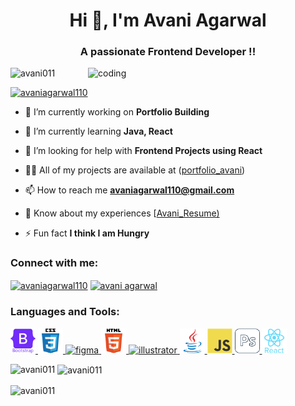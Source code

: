 <h1 align="center">Hi 👋, I'm Avani Agarwal</h1>
<h3 align="center">A passionate Frontend Developer !!<br></h3>

<img align="right" alt="coding" width="380" src="https://cdna.artstation.com/p/assets/images/images/042/631/286/original/bryan-rodriguez-belchibia-1-rightspeed.gif?1635037562">

<p align="left"> <img src="https://komarev.com/ghpvc/?username=avani011&label=Profile%20views&color=0e75b6&style=flat" alt="avani011" /> </p>

<p align="left"> <a href="https://twitter.com/avaniagarwal110" target="blank"><img src="https://img.shields.io/twitter/follow/avaniagarwal110?logo=twitter&style=for-the-badge" alt="avaniagarwal110" /></a> </p>

- 🔭 I’m currently working on **Portfolio Building**

- 🌱 I’m currently learning **Java, React**

- 🤝 I’m looking for help with **Frontend Projects using React**

- 👨‍💻 All of my projects are available at ([portfolio_avani](https://portfolio-avani.vercel.app/))

- 📫 How to reach me **avaniagarwal110@gmail.com**

- 📄 Know about my experiences [[Avani_Resume)](https://drive.google.com/file/d/1D82Ig3_xY7z0bzL3qZrvjPr2YhdJ1Z5b/view?usp=sharing)

- ⚡ Fun fact **I think I am Hungry**

<h3 align="left">Connect with me:</h3>
<p align="left">
<a href="https://twitter.com/avaniagarwal110" target="blank"><img align="center" src="https://raw.githubusercontent.com/rahuldkjain/github-profile-readme-generator/master/src/images/icons/Social/twitter.svg" alt="avaniagarwal110" height="30" width="40" /></a>
<a href="https://linkedin.com/in/avani agarwal" target="blank"><img align="center" src="https://raw.githubusercontent.com/rahuldkjain/github-profile-readme-generator/master/src/images/icons/Social/linked-in-alt.svg" alt="avani agarwal" height="30" width="40" /></a>
</p>

<h3 align="left">Languages and Tools:</h3>
<p align="left"> <a href="https://getbootstrap.com" target="_blank" rel="noreferrer"> <img src="https://raw.githubusercontent.com/devicons/devicon/master/icons/bootstrap/bootstrap-plain-wordmark.svg" alt="bootstrap" width="40" height="40"/> </a> <a href="https://www.w3schools.com/css/" target="_blank" rel="noreferrer"> <img src="https://raw.githubusercontent.com/devicons/devicon/master/icons/css3/css3-original-wordmark.svg" alt="css3" width="40" height="40"/> </a> <a href="https://www.figma.com/" target="_blank" rel="noreferrer"> <img src="https://www.vectorlogo.zone/logos/figma/figma-icon.svg" alt="figma" width="40" height="40"/> </a> <a href="https://www.w3.org/html/" target="_blank" rel="noreferrer"> <img src="https://raw.githubusercontent.com/devicons/devicon/master/icons/html5/html5-original-wordmark.svg" alt="html5" width="40" height="40"/> </a> <a href="https://www.adobe.com/in/products/illustrator.html" target="_blank" rel="noreferrer"> <img src="https://www.vectorlogo.zone/logos/adobe_illustrator/adobe_illustrator-icon.svg" alt="illustrator" width="40" height="40"/> </a> <a href="https://www.java.com" target="_blank" rel="noreferrer"> <img src="https://raw.githubusercontent.com/devicons/devicon/master/icons/java/java-original.svg" alt="java" width="40" height="40"/> </a> <a href="https://developer.mozilla.org/en-US/docs/Web/JavaScript" target="_blank" rel="noreferrer"> <img src="https://raw.githubusercontent.com/devicons/devicon/master/icons/javascript/javascript-original.svg" alt="javascript" width="40" height="40"/> </a> <a href="https://www.photoshop.com/en" target="_blank" rel="noreferrer"> <img src="https://raw.githubusercontent.com/devicons/devicon/master/icons/photoshop/photoshop-line.svg" alt="photoshop" width="40" height="40"/> </a> <a href="https://reactjs.org/" target="_blank" rel="noreferrer"> <img src="https://raw.githubusercontent.com/devicons/devicon/master/icons/react/react-original-wordmark.svg" alt="react" width="40" height="40"/> </a> </p>

<p><img align="left" src="https://github-readme-stats.vercel.app/api/top-langs?username=avani011&show_icons=true&locale=en&layout=compact" alt="avani011" /></p>

<p>&nbsp;<img align="center" src="https://github-readme-stats.vercel.app/api?username=avani011&show_icons=true&locale=en" alt="avani011" /></p>

<p><img align="center" src="https://github-readme-streak-stats.herokuapp.com/?user=avani011&" alt="avani011" /></p>
